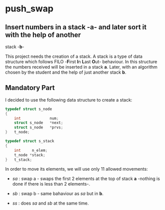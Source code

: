 # push\_swap
## Insert numbers in a stack -**a**- and later sort it with the help of another
stack -**b**-

This project needs the creation of a stack. A stack is a type of data
structure which follows  FILO -**F**irst **I**n **L**ast **O**ut- behaviour.
In this structure the numbers received will be inserted in a stack **a**.
Later, with an algorithm chosen by the student and the help of just another
stack **b**.

## Mandatory Part
I decided to use the following data structure to create a stack:

```c
typedef struct s_node
{
	int				num;
	struct s_node	*next;
	struct s_node	*prvs;
}	t_node;

typedef struct s_stack
{
	int		n_elem;
	t_node *stack;
}	t_stack;
```

In order to move its elements, we will use only 11 allowed movements:

* *sa* : swap a - swaps the first 2 elements at the top of stack **a** -nothing is
done if there is less than 2 elements-.

* *sb* : swap b - same bahaviour as *sa* but in **b**.

* *ss* : does *sa* and *sb* at the same time.
